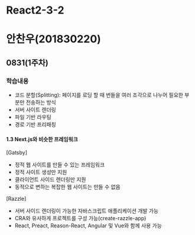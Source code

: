 # React2-3-2

# 안찬우(201830220)

## 0831(1주차)
### 학습내용

- 코드 분할(Splitting): 페이지를 로딩 할 때 번들을 여러 조각으로 나누어 필요한 부분만 전송하는 방식
- 서버 사이트 렌더링
- 파일 기반 라우팅
- 경로 기반 프리패칭

#### 1.3 Next.js와 비슷한 프레임워크   
[Gatsby]   
  - 정적 웹 사이트를 만들 수 있는 프레임워크
  - 정적 사이트 생성만 지원
  - 클라이언트 사이드 렌더링만 지원
  - 동적으로 변하는 복잡한 웹 사이트는 만들 수 없음

[Razzle]   
  - 서버 사이드 렌더링이 가능한 자바스크립트 애플리케이션 개발 가능
  - CRA와 유사하게 프로젝트를 구성 가능(create-razzle-app)
  - React, Preact, Reason-React, Angular 및 Vue와 함께 사용 가능
